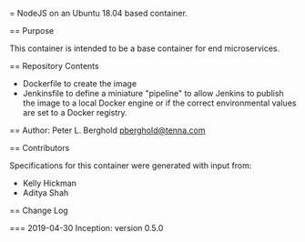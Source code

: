 = NodeJS on an Ubuntu 18.04 based container.

== Purpose

This container is intended to be a base container for end microservices.

== Repository Contents

* Dockerfile to create the image
* Jenkinsfile to define a miniature "pipeline" to allow Jenkins to publish the image to a local Docker engine or if the correct environmental values are set to a Docker registry.

== Author: Peter L. Berghold <pberghold@tenna.com>

== Contributors

Specifications for this container were generated with input from:

* Kelly Hickman
* Aditya Shah

== Change Log

=== 2019-04-30   Inception: version 0.5.0
